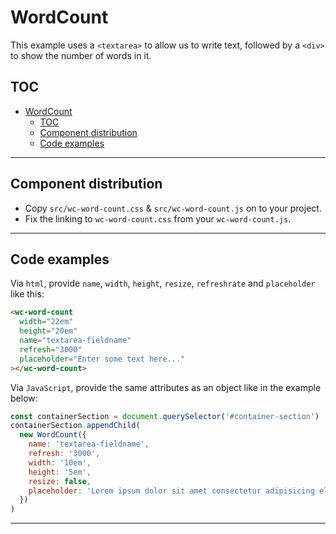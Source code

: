 # WordCount

This example uses a `<textarea>` to allow us to write text, followed by a `<div>` to show the number of words in it.

## TOC

- [WordCount](#wordcount)
  - [TOC](#toc)
  - [Component distribution](#component-distribution)
  - [Code examples](#code-examples)

---

## Component distribution

- Copy `src/wc-word-count.css` & `src/wc-word-count.js` on to your project.
- Fix the linking to `wc-word-count.css` from your `wc-word-count.js`.

---

## Code examples

Via `html`, provide `name`, `width`, `height`, `resize`, `refreshrate` and `placeholder` like this:

```html
<wc-word-count
  width="22em"
  height="20em"
  name="textarea-fieldname"
  refresh="3000"
  placeholder="Enter some text here..."
></wc-word-count>
```

Via `JavaScript`, provide the same attributes as an object like in the example below:

```javascript
const containerSection = document.querySelector('#container-section')
containerSection.appendChild(
  new WordCount({
    name: 'textarea-fieldname',
    refresh: '3000',
    width: '10em',
    height: '5em',
    resize: false,
    placeholder: 'Lorem ipsum dolor sit amet consectetur adipisicing elit',
  })
)
```

---
